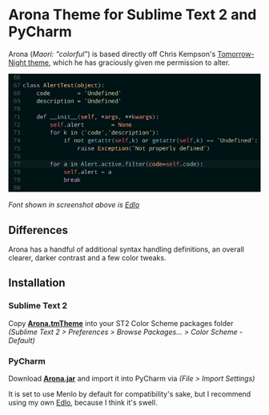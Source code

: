 Arona Theme for Sublime Text 2 and PyCharm
==========================================

Arona (*Maori: "colorful"*) is based directly off Chris Kempson's [Tomorrow-Night theme](https://github.com/ChrisKempson/Tomorrow-Theme), which he has graciously given me permission to alter. 


![Arona screenshot](https://github.com/ehamiter/arona/raw/master/arona.png)

*Font shown in screenshot above is [Edlo](https://github.com/ehamiter/Edlo)*

Differences
-----------

Arona has a handful of additional syntax handling definitions, an overall clearer, darker contrast and a few color tweaks. 


Installation
------------

### Sublime Text 2
Copy **[Arona.tmTheme](https://github.com/ehamiter/arona/raw/master/Arona.tmTheme)** into your ST2 Color Scheme packages folder *(Sublime Text 2 > Preferences > Browse Packages... > Color Scheme - Default)*


### PyCharm
Download **[Arona.jar](https://github.com/ehamiter/arona/raw/master/Arona.jar)** and import it into PyCharm via *(File > Import Settings)*

It is set to use Menlo by default for compatibility's sake, but I recommend using my own [Edlo](https://github.com/ehamiter/Edlo), because I think it's swell.
